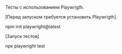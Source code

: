 Тесты с использованием Playwrigth.

[Перед запуском требуется установить Playwrigth].  

npm init playwright@latest

[Запуск тестов] 

npx playwright test
